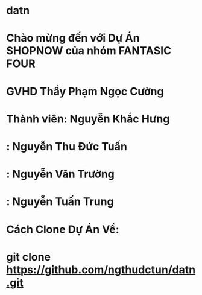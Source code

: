 # datn
 
# Chào mừng đến với Dự Án SHOPNOW của nhóm FANTASIC FOUR
# GVHD Thầy Phạm Ngọc Cường
# Thành viên: Nguyễn Khắc Hưng
#           : Nguyễn Thu Đức Tuấn
#           : Nguyễn Văn Trường
#           : Nguyễn Tuấn Trung
# Cách Clone Dự Án Về: 
# git clone https://github.com/ngthudctun/datn.git

